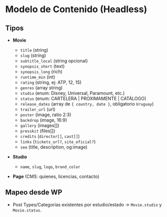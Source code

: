 # Modelo de Contenido (Headless)

## Tipos
- **Movie**
  - `title` (string)
  - `slug` (string)
  - `subtitle_local` (string opcional)
  - `synopsis_short` (text)
  - `synopsis_long` (rich)
  - `runtime_min` (int)
  - `rating` (string, ej: ATP, 12, 15)
  - `genres` (array string)
  - `studio` (enum: Disney, Universal, Paramount, etc.)
  - `status` (enum: CARTELERA | PROXIMAMENTE | CATÁLOGO)
  - `release_dates` (array de `{ country, date }`, obligatorio `Uruguay`)
  - `trailer_url` (url)
  - `poster` (image, ratio 2:3)
  - `backdrop` (image, 16:9)
  - `gallery` (images[])
  - `presskit` (files[])
  - `credits` (`director[]`, `cast[]`)
  - `links` (`tickets_url?`, `site_oficial?`)
  - `seo` (title, description, og:image)

- **Studio**
  - `name`, `slug`, `logo`, `brand_color`

- **Page** (CMS: quienes, licencias, contacto)

## Mapeo desde WP
- Post Types/Categorías existentes por estudio/estado → `Movie.studio` y `Movie.status`.
